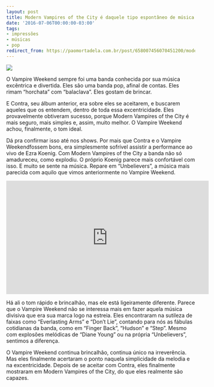 ```yaml
---
layout: post
title: Modern Vampires of the City é daquele tipo espontâneo de música boa
date: '2016-07-06T00:00:00-03:00'
tags:
- impressões
- músicas
- pop
redirect_from: https://paomortadela.com.br/post/658007456070451200/modern-vampires-of-the-city-%C3%A9-daquele-tipo
---
```

![](https://64.media.tumblr.com/104126df6cc01c3f165daaf74058da12/8dd1b066d9cad240-3b/s540x810/d18023757b61dba51d5d32ea1d290aaca7fb959f.jpg)

O Vampire Weekend sempre foi uma banda conhecida por sua música excêntrica e divertida. Eles são uma banda pop, afinal de contas. Eles rimam “horchata” com “balaclava”. Eles gostam de brincar.

E Contra, seu álbum anterior, era sobre eles se aceitarem, e buscarem aqueles que os entendem, dentro de toda essa excentricidade. Eles provavelmente obtiveram sucesso, porque Modern Vampires of the City é mais seguro, mais simples e, assim, muito melhor. O Vampire Weekend achou, finalmente, o tom ideal.

Dá pra confirmar isso até nos shows. Por mais que Contra e o Vampire Weekendfossem bons, era simplesmente sofrível assistir a performance ao vivo de Ezra Koenig. Com Modern Vampires of the City a banda não só amadureceu, como explodiu. O próprio Koenig parece mais confortável com isso. E muito se sente na música. Repare em “Unbelievers”, a música mais parecida com aquilo que vimos anteriormente no Vampire Weekend.

<iframe width="540" height="303" id="youtube_iframe" src="https://www.youtube.com/embed/2b1GgT07aes?feature=oembed&amp;enablejsapi=1&amp;origin=https://safe.txmblr.com&amp;wmode=opaque" frameborder="0" allow="accelerometer; autoplay; clipboard-write; encrypted-media; gyroscope; picture-in-picture" allowfullscreen=""></iframe>

Há ali o tom rápido e brincalhão, mas ele está ligeiramente diferente. Parece que o Vampire Weekend não se interessa mais em fazer aquela música divisiva que era sua marca logo na estreia. Eles encontraram na sutileza de faixas como “Everlasting Arms” e “Don’t Lie”, contando para nós as fábulas cotidianas da banda, como em “Finger Back”, “Hudson” e “Step”. Mesmo com explosões melódicas de “Diane Young” ou na própria “Unbelievers”, sentimos a diferença.

O Vampire Weekend continua brincalhão, continua único na irreverência. Mas eles finalmente acertaram o ponto naquela simplicidade da melodia e na excentricidade. Depois de se aceitar com Contra, eles finalmente mostraram em Modern Vampires of the City, do que eles realmente são capazes.

